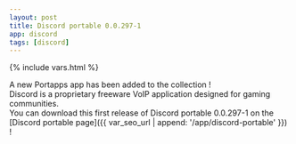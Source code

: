 ```yaml
---
layout: post
title: Discord portable 0.0.297-1
app: discord
tags: [discord]
---
```

{% include vars.html %}

A new Portapps app has been added to the collection !<br />
Discord is a proprietary freeware VoIP application designed for gaming communities.<br />
You can download this first release of Discord portable 0.0.297-1 on the [Discord portable page]({{ var_seo_url | append: '/app/discord-portable' }}) !